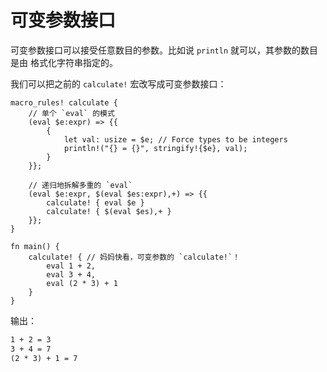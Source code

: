 # 可变参数接口

可变参数接口可以接受任意数目的参数。比如说 `println` 就可以，其参数的数目是由
格式化字符串指定的。

我们可以把之前的 `calculate!` 宏改写成可变参数接口：

```rust,editable
macro_rules! calculate {
    // 单个 `eval` 的模式
    (eval $e:expr) => {{
        {
            let val: usize = $e; // Force types to be integers
            println!("{} = {}", stringify!{$e}, val);
        }
    }};

    // 递归地拆解多重的 `eval`
    (eval $e:expr, $(eval $es:expr),+) => {{
        calculate! { eval $e }
        calculate! { $(eval $es),+ }
    }};
}

fn main() {
    calculate! { // 妈妈快看，可变参数的 `calculate!`！
        eval 1 + 2,
        eval 3 + 4,
        eval (2 * 3) + 1
    }
}
```

输出：

```txt
1 + 2 = 3
3 + 4 = 7
(2 * 3) + 1 = 7
```
